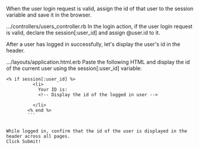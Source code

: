 When the user login request is valid, assign the id of that user to the session variable and save it in the browser.
   
.../controllers/users_controller.rb
In the login action, if the user login request is valid, declare the session[:user_id] and assign @user.id to it.


After a user has logged in successfully, let's display the user's id in the header. 
  
.../layouts/application.html.erb
Paste the following HTML and display the id of the current user using the session[:user_id] variable:
```
<% if session[:user_id] %>
          <li>
            Your ID is:
            <!-- Display the id of the logged in user -->
            
          </li>
        <% end %>
        ```


While logged in, confirm that the id of the user is displayed in the header across all pages. 
Click Submit!
